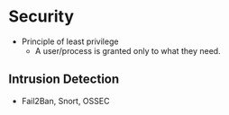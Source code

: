 # Security

- Principle of least privilege
    - A user/process is granted only to what they need.

## Intrusion Detection
- Fail2Ban, Snort, OSSEC
